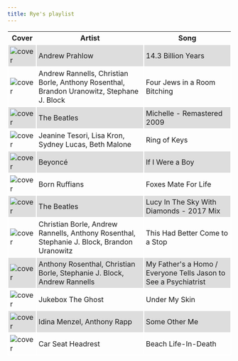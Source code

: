 ```yaml
---
title: Rye's playlist
---
```


<style>
thead th {
    text-align: center;
}
tbody td {
    text-justify: none;
    vertical-align: middle;
    padding: 0.25rem;
    border: 2px solid white;
}
tbody td img {
    max-width: 100px;
    display: block;
    margin: 0;
}
tbody tr:nth-of-type(odd) td {
    background-color: #ddd;
}
</style>

Cover | Artist | Song
---|---|---
![cover](https://i.scdn.co/image/ab67616d0000b273db6b8ae97f69fee1d432334d) | Andrew Prahlow | 14.3 Billion Years
![cover](https://i.scdn.co/image/ab67616d0000b2735056382034bcd148aa7fe2cc) | Andrew Rannells, Christian Borle, Anthony Rosenthal, Brandon Uranowitz, Stephane J. Block | Four Jews in a Room Bitching
![cover](https://i.scdn.co/image/ab67616d0000b2735ef4660298ae29ee18799fc2) | The Beatles | Michelle - Remastered 2009
![cover](https://i.scdn.co/image/ab67616d0000b2735e8ae8236931f31cf75f9820) | Jeanine Tesori, Lisa Kron, Sydney Lucas, Beth Malone | Ring of Keys
![cover](https://i.scdn.co/image/ab67616d0000b273801c4d205accdba0a468a10b) | Beyoncé | If I Were a Boy
![cover](https://i.scdn.co/image/ab67616d0000b27344c6d644b287a80af9591fe6) | Born Ruffians | Foxes Mate For Life
![cover](https://i.scdn.co/image/ab67616d0000b2732ad20d4688bdc999413ece39) | The Beatles | Lucy In The Sky With Diamonds - 2017 Mix
![cover](https://i.scdn.co/image/ab67616d0000b2735056382034bcd148aa7fe2cc) | Christian Borle, Andrew Rannells, Anthony Rosenthal, Stephanie J. Block, Brandon Uranowitz | This Had Better Come to a Stop
![cover](https://i.scdn.co/image/ab67616d0000b2735056382034bcd148aa7fe2cc) | Anthony Rosenthal, Christian Borle, Stephanie J. Block, Andrew Rannells | My Father's a Homo / Everyone Tells Jason to See a Psychiatrist
![cover](https://i.scdn.co/image/ab67616d0000b2737849a6b02ca5aeb8eba2be12) | Jukebox The Ghost | Under My Skin
![cover](https://i.scdn.co/image/ab67616d0000b273488576d7a8cf77ba6cc271cc) | Idina Menzel, Anthony Rapp | Some Other Me
![cover](https://i.scdn.co/image/ab67616d0000b2732764cdf400a1d859640539a9) | Car Seat Headrest | Beach Life-In-Death
